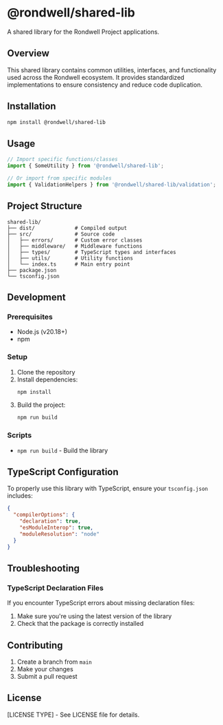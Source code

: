 # @rondwell/shared-lib

A shared library for the Rondwell Project applications.

## Overview

This shared library contains common utilities, interfaces, and functionality used across the Rondwell ecosystem. It provides standardized implementations to ensure consistency and reduce code duplication.

## Installation

```bash
npm install @rondwell/shared-lib
```

## Usage

```typescript
// Import specific functions/classes
import { SomeUtility } from '@rondwell/shared-lib';

// Or import from specific modules
import { ValidationHelpers } from '@rondwell/shared-lib/validation';
```

## Project Structure

```
shared-lib/
├── dist/             # Compiled output
├── src/              # Source code
│   ├── errors/       # Custom error classes
│   ├── middleware/   # Middleware functions
│   ├── types/        # TypeScript types and interfaces
│   ├── utils/        # Utility functions
│   └── index.ts      # Main entry point
├── package.json
└── tsconfig.json
```

## Development

### Prerequisites

- Node.js (v20.18+)
- npm

### Setup

1. Clone the repository
2. Install dependencies:
   ```bash
   npm install
   ```
3. Build the project:
   ```bash
   npm run build
   ```

### Scripts

- `npm run build` - Build the library

## TypeScript Configuration

To properly use this library with TypeScript, ensure your `tsconfig.json` includes:

```json
{
  "compilerOptions": {
    "declaration": true,
    "esModuleInterop": true,
    "moduleResolution": "node"
  }
}
```

## Troubleshooting

### TypeScript Declaration Files

If you encounter TypeScript errors about missing declaration files:

1. Make sure you're using the latest version of the library
2. Check that the package is correctly installed

## Contributing

1. Create a branch from `main`
2. Make your changes
3. Submit a pull request

## License

[LICENSE TYPE] - See LICENSE file for details.
